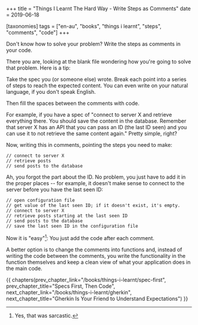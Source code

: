 +++
title = "Things I Learnt The Hard Way - Write Steps as Comments"
date = 2019-06-18

[taxonomies]
tags = ["en-au", "books", "things i learnt", "steps", "comments", "code"]
+++

Don't know how to solve your problem? Write the steps as comments in your
code.

<!-- more -->

There you are, looking at the blank file wondering how you're going to solve
that problem. Here is a tip:

Take the spec you (or someone else) wrote. Break each point into a series of
steps to reach the expected content. You can even write on your natural
language, if you don't speak English.

Then fill the spaces between the comments with code.

For example, if you have a spec of "connect to server X and retrieve
everything there. You should save the content in the database. Remember that
server X has an API that you can pass an ID (the last ID seen) and you can use
it to not retrieve the same content again." Pretty simple, right?

Now, writing this in comments, pointing the steps you need to make:

```
// connect to server X
// retrieve posts
// send posts to the database
```

Ah, you forgot the part about the ID. No problem, you just have to add it in
the proper places -- for example, it doesn't make sense to connect to the
server before you have the last seen ID:

```
// open configuration file
// get value of the last seen ID; if it doesn't exist, it's empty.
// connect to server X
// retrieve posts starting at the last seen ID
// send posts to the database
// save the last seen ID in the configuration file
```

Now it is "easy"[^1]: You just add the code after each comment.

A better option is to change the comments into functions and, instead of
writing the code between the comments, you write the functionality in the
function themselves and keep a clean view of what your application does in the
main code.

[^1]: Yes, that was sarcastic.

{{ chapters(prev_chapter_link="/books/things-i-learnt/spec-first", prev_chapter_title="Specs First, Then Code", next_chapter_link="/books/things-i-learnt/gherkin", next_chapter_title="Gherkin Is Your Friend to Understand Expectations") }}
